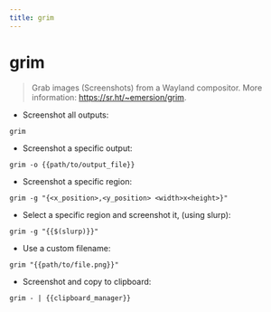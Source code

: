 ```yaml
---
title: grim
---
```

# grim

> Grab images (Screenshots) from a Wayland compositor.
> More information: <https://sr.ht/~emersion/grim>.

- Screenshot all outputs:

`grim`

- Screenshot a specific output:

`grim -o {{path/to/output_file}}`

- Screenshot a specific region:

`grim -g "{<x_position>,<y_position> <width>x<height>}"`

- Select a specific region and screenshot it, (using slurp):

`grim -g "{{$(slurp)}}"`

- Use a custom filename:

`grim "{{path/to/file.png}}"`

- Screenshot and copy to clipboard:

`grim - | {{clipboard_manager}}`
